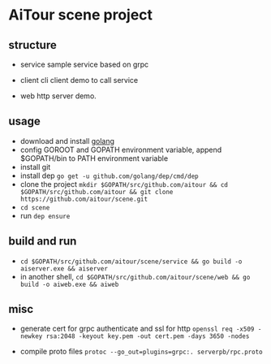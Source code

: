 # AiTour scene project

## structure
- service 
sample service based on grpc

- client
cli client demo to call service

- web
http server demo. 


## usage
- download and install [golang](https://golang.org/dl/)
- config GOROOT and GOPATH environment variable, append $GOPATH/bin to PATH environment variable
- install git
- install dep `go get -u github.com/golang/dep/cmd/dep`
- clone the project `mkdir $GOPATH/src/github.com/aitour && cd $GOPATH/src/github.com/aitour && git clone https://github.com/aitour/scene.git`
- `cd scene`
- run `dep ensure`

## build and run
- `cd $GOPATH/src/github.com/aitour/scene/service && go build -o aiserver.exe && aiserver`
- in another shell, `cd $GOPATH/src/github.com/aitour/scene/web && go build -o aiweb.exe && aiweb`


## misc
- generate cert for grpc authenticate and ssl for http
```openssl req -x509 -newkey rsa:2048 -keyout key.pem -out cert.pem -days 3650 -nodes```

- compile proto files
```protoc --go_out=plugins=grpc:. serverpb/rpc.proto```


